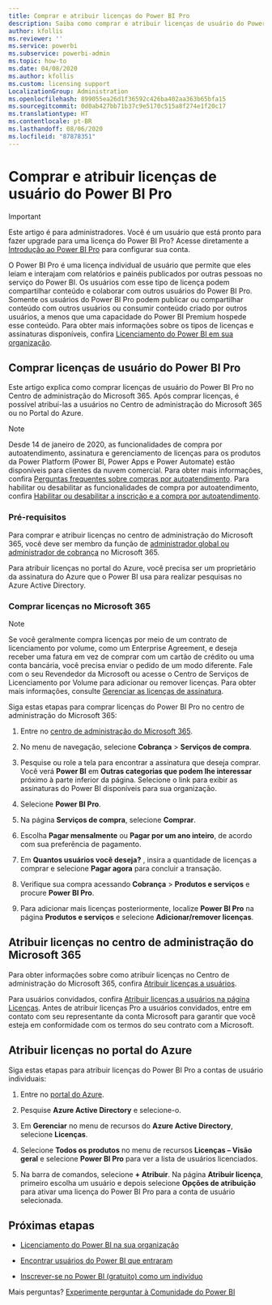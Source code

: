 ```yaml
---
title: Comprar e atribuir licenças do Power BI Pro
description: Saiba como comprar e atribuir licenças de usuário do Power BI Pro para que os usuários possam acessar o conteúdo e colaborar com outras pessoas no serviço do Power BI.
author: kfollis
ms.reviewer: ''
ms.service: powerbi
ms.subservice: powerbi-admin
ms.topic: how-to
ms.date: 04/08/2020
ms.author: kfollis
ms.custom: licensing support
LocalizationGroup: Administration
ms.openlocfilehash: 899055ea26d1f36592c426ba402aa363b65bfa15
ms.sourcegitcommit: 0d0ab427bb71b37c9e5170c515a8f274e1f20c17
ms.translationtype: HT
ms.contentlocale: pt-BR
ms.lasthandoff: 08/06/2020
ms.locfileid: "87878351"
---
```

# <a name="purchase-and-assign-power-bi-pro-user-licenses"></a>Comprar e atribuir licenças de usuário do Power BI Pro

>[!IMPORTANT]
>Este artigo é para administradores. Você é um usuário que está pronto para fazer upgrade para uma licença do Power BI Pro? Acesse diretamente a [Introdução ao Power BI Pro](https://go.microsoft.com/fwlink/?LinkId=2106428&clcid=0x409&cmpid=pbidocs-purchasing-power-bi-pro) para configurar sua conta.

O Power BI Pro é uma licença individual de usuário que permite que eles leiam e interajam com relatórios e painéis publicados por outras pessoas no serviço do Power BI. Os usuários com esse tipo de licença podem compartilhar conteúdo e colaborar com outros usuários do Power BI Pro. Somente os usuários do Power BI Pro podem publicar ou compartilhar conteúdo com outros usuários ou consumir conteúdo criado por outros usuários, a menos que uma capacidade do Power BI Premium hospede esse conteúdo. Para obter mais informações sobre os tipos de licenças e assinaturas disponíveis, confira [Licenciamento do Power BI em sua organização](service-admin-licensing-organization.md).

## <a name="purchase-power-bi-pro-user-licenses"></a>Comprar licenças de usuário do Power BI Pro

Este artigo explica como comprar licenças de usuário do Power BI Pro no Centro de administração do Microsoft 365. Após comprar licenças, é possível atribuí-las a usuários no Centro de administração do Microsoft 365 ou no Portal do Azure.

> [!NOTE]
> Desde 14 de janeiro de 2020, as funcionalidades de compra por autoatendimento, assinatura e gerenciamento de licenças para os produtos da Power Platform (Power BI, Power Apps e Power Automate) estão disponíveis para clientes da nuvem comercial. Para obter mais informações, confira [Perguntas frequentes sobre compras por autoatendimento](https://docs.microsoft.com/microsoft-365/commerce/subscriptions/self-service-purchase-faq). Para habilitar ou desabilitar as funcionalidades de compra por autoatendimento, confira [Habilitar ou desabilitar a inscrição e a compra por autoatendimento](/power-bi/admin/service-admin-disable-self-service).

### <a name="prerequisites"></a>Pré-requisitos

Para comprar e atribuir licenças no centro de administração do Microsoft 365, você deve ser membro da função de [administrador global ou administrador de cobrança](https://support.office.com/article/about-office-365-admin-roles-da585eea-f576-4f55-a1e0-87090b6aaa9d) no Microsoft 365.

Para atribuir licenças no portal do Azure, você precisa ser um proprietário da assinatura do Azure que o Power BI usa para realizar pesquisas no Azure Active Directory.

### <a name="purchase-licenses-in-microsoft-365"></a>Comprar licenças no Microsoft 365

> [!NOTE]
> Se você geralmente compra licenças por meio de um contrato de licenciamento por volume, como um Enterprise Agreement, e deseja receber uma fatura em vez de comprar com um cartão de crédito ou uma conta bancária, você precisa enviar o pedido de um modo diferente. Fale com o seu Revendedor da Microsoft ou acesse o Centro de Serviços de Licenciamento por Volume para adicionar ou remover licenças. Para obter mais informações, consulte [Gerenciar as licenças de assinatura](https://docs.microsoft.com/microsoft-365/commerce/licenses/buy-licenses?view=o365-worldwide).

Siga estas etapas para comprar licenças do Power BI Pro no centro de administração do Microsoft 365:

1. Entre no [centro de administração do Microsoft 365](https://admin.microsoft.com).

2. No menu de navegação, selecione **Cobrança** > **Serviços de compra**.

3. Pesquise ou role a tela para encontrar a assinatura que deseja comprar. Você verá **Power BI** em **Outras categorias que podem lhe interessar** próximo à parte inferior da página. Selecione o link para exibir as assinaturas do Power BI disponíveis para sua organização.

4. Selecione **Power BI Pro**.

5. Na página **Serviços de compra**, selecione **Comprar**.

6. Escolha **Pagar mensalmente** ou **Pagar por um ano inteiro**, de acordo com sua preferência de pagamento.

7. Em **Quantos usuários você deseja?** , insira a quantidade de licenças a comprar e selecione **Pagar agora** para concluir a transação.

8. Verifique sua compra acessando **Cobrança** > **Produtos e serviços** e procure **Power BI Pro**.

9. Para adicionar mais licenças posteriormente, localize **Power BI Pro** na página **Produtos e serviços** e selecione **Adicionar/remover licenças**.


## <a name="assign-licenses-in-the-microsoft-365-admin-center"></a>Atribuir licenças no centro de administração do Microsoft 365

Para obter informações sobre como atribuir licenças no Centro de administração do Microsoft 365, confira [Atribuir licenças a usuários](/office365/admin/manage/assign-licenses-to-users).

Para usuários convidados, confira [Atribuir licenças a usuários na página Licenças](/office365/admin/manage/assign-licenses-to-users#assign-licenses-to-users-on-the-licenses-page). Antes de atribuir licenças Pro a usuários convidados, entre em contato com seu representante da conta Microsoft para garantir que você esteja em conformidade com os termos do seu contrato com a Microsoft.

## <a name="assign-licenses-in-the-azure-portal"></a>Atribuir licenças no portal do Azure

Siga estas etapas para atribuir licenças do Power BI Pro a contas de usuário individuais:

1. Entre no [portal do Azure](https://portal.azure.com/).

2. Pesquise **Azure Active Directory** e selecione-o.

3. Em **Gerenciar** no menu de recursos do **Azure Active Directory**, selecione **Licenças**.

4. Selecione **Todos os produtos** no menu de recursos **Licenças – Visão geral** e selecione **Power BI Pro** para ver a lista de usuários licenciados.

5. Na barra de comandos, selecione **+ Atribuir**. Na página **Atribuir licença**, primeiro escolha um usuário e depois selecione **Opções de atribuição** para ativar uma licença do Power BI Pro para a conta de usuário selecionada.

## <a name="next-steps"></a>Próximas etapas

- [Licenciamento do Power BI na sua organização](service-admin-licensing-organization.md)

 - [Encontrar usuários do Power BI que entraram](service-admin-access-usage.md)

 - [Inscrever-se no Power BI (gratuito) como um indivíduo](../fundamentals/service-self-service-signup-for-power-bi.md)

Mais perguntas? [Experimente perguntar à Comunidade do Power BI](https://community.powerbi.com/)
